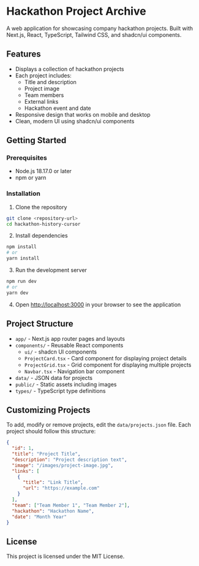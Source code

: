 # Hackathon Project Archive

A web application for showcasing company hackathon projects. Built with Next.js, React, TypeScript, Tailwind CSS, and shadcn/ui components.

## Features

- Displays a collection of hackathon projects
- Each project includes:
  - Title and description
  - Project image
  - Team members
  - External links
  - Hackathon event and date
- Responsive design that works on mobile and desktop
- Clean, modern UI using shadcn/ui components

## Getting Started

### Prerequisites

- Node.js 18.17.0 or later
- npm or yarn

### Installation

1. Clone the repository

```bash
git clone <repository-url>
cd hackathon-history-cursor
```

2. Install dependencies

```bash
npm install
# or
yarn install
```

3. Run the development server

```bash
npm run dev
# or
yarn dev
```

4. Open [http://localhost:3000](http://localhost:3000) in your browser to see the application

## Project Structure

- `app/` - Next.js app router pages and layouts
- `components/` - Reusable React components
  - `ui/` - shadcn UI components
  - `ProjectCard.tsx` - Card component for displaying project details
  - `ProjectGrid.tsx` - Grid component for displaying multiple projects
  - `Navbar.tsx` - Navigation bar component
- `data/` - JSON data for projects
- `public/` - Static assets including images
- `types/` - TypeScript type definitions

## Customizing Projects

To add, modify or remove projects, edit the `data/projects.json` file. Each project should follow this structure:

```json
{
  "id": 1,
  "title": "Project Title",
  "description": "Project description text",
  "image": "/images/project-image.jpg",
  "links": [
    {
      "title": "Link Title",
      "url": "https://example.com"
    }
  ],
  "team": ["Team Member 1", "Team Member 2"],
  "hackathon": "Hackathon Name",
  "date": "Month Year"
}
```

## License

This project is licensed under the MIT License.
